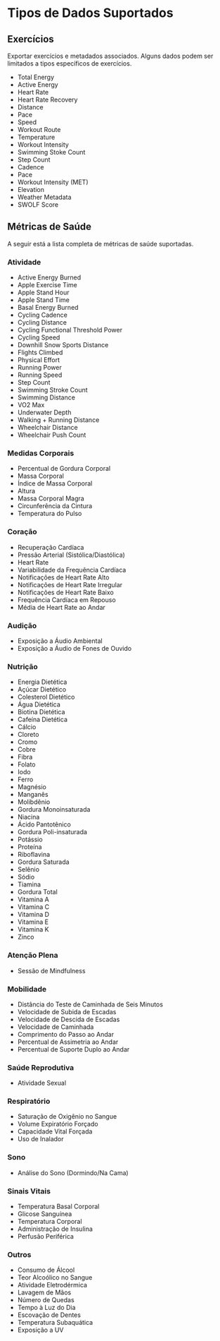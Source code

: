 # Tipos de Dados Suportados

## Exercícios

Exportar exercícios e metadados associados. Alguns dados podem ser limitados a tipos específicos de exercícios.

- Total Energy
- Active Energy
- Heart Rate
- Heart Rate Recovery
- Distance
- Pace
- Speed
- Workout Route
- Temperature
- Workout Intensity
- Swimming Stoke Count
- Step Count
- Cadence
- Pace
- Workout Intensity (MET)
- Elevation
- Weather Metadata
- SWOLF Score

## Métricas de Saúde

A seguir está a lista completa de métricas de saúde suportadas.

### Atividade

- Active Energy Burned
- Apple Exercise Time
- Apple Stand Hour
- Apple Stand Time
- Basal Energy Burned
- Cycling Cadence
- Cycling Distance
- Cycling Functional Threshold Power
- Cycling Speed
- Downhill Snow Sports Distance
- Flights Climbed
- Physical Effort
- Running Power
- Running Speed
- Step Count
- Swimming Stroke Count
- Swimming Distance
- VO2 Max
- Underwater Depth
- Walking + Running Distance
- Wheelchair Distance
- Wheelchair Push Count

### Medidas Corporais

- Percentual de Gordura Corporal
- Massa Corporal
- Índice de Massa Corporal
- Altura
- Massa Corporal Magra
- Circunferência da Cintura
- Temperatura do Pulso

### Coração

- Recuperação Cardíaca
- Pressão Arterial (Sistólica/Diastólica)
- Heart Rate
- Variabilidade da Frequência Cardíaca
- Notificações de Heart Rate Alto
- Notificações de Heart Rate Irregular
- Notificações de Heart Rate Baixo
- Frequência Cardíaca em Repouso
- Média de Heart Rate ao Andar

### Audição

- Exposição a Áudio Ambiental
- Exposição a Áudio de Fones de Ouvido

### Nutrição

- Energia Dietética
- Açúcar Dietético
- Colesterol Dietético
- Água Dietética
- Biotina Dietética
- Cafeína Dietética
- Cálcio
- Cloreto
- Cromo
- Cobre
- Fibra
- Folato
- Iodo
- Ferro
- Magnésio
- Manganês
- Molibdênio
- Gordura Monoinsaturada
- Niacina
- Ácido Pantotênico
- Gordura Poli-insaturada
- Potássio
- Proteína
- Riboflavina
- Gordura Saturada
- Selênio
- Sódio
- Tiamina
- Gordura Total
- Vitamina A
- Vitamina C
- Vitamina D
- Vitamina E
- Vitamina K
- Zinco

### Atenção Plena

- Sessão de Mindfulness

### Mobilidade

- Distância do Teste de Caminhada de Seis Minutos
- Velocidade de Subida de Escadas
- Velocidade de Descida de Escadas
- Velocidade de Caminhada
- Comprimento do Passo ao Andar
- Percentual de Assimetria ao Andar
- Percentual de Suporte Duplo ao Andar

### Saúde Reprodutiva

- Atividade Sexual

### Respiratório

- Saturação de Oxigênio no Sangue
- Volume Expiratório Forçado
- Capacidade Vital Forçada
- Uso de Inalador

### Sono

- Análise do Sono (Dormindo/Na Cama)

### Sinais Vitais

- Temperatura Basal Corporal
- Glicose Sanguínea
- Temperatura Corporal
- Administração de Insulina
- Perfusão Periférica

### Outros

- Consumo de Álcool
- Teor Alcoólico no Sangue
- Atividade Eletrodérmica
- Lavagem de Mãos
- Número de Quedas
- Tempo à Luz do Dia
- Escovação de Dentes
- Temperatura Subaquática
- Exposição a UV
